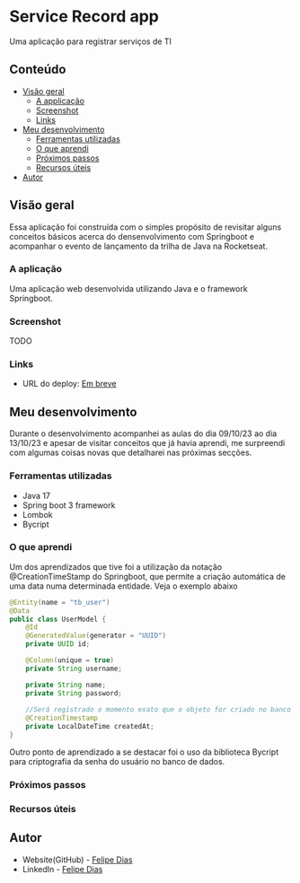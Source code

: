 # Service Record app

Uma aplicação para registrar serviços de TI


## Conteúdo

- [Visão geral](#visão-geral)
    - [A applicação](#a-aplicação)
    - [Screenshot](#screenshot)
    - [Links](#links)
- [Meu desenvolvimento](#meu-desenvolvimento)
    - [Ferramentas utilizadas](#ferramentas-utilizadas)
    - [O que aprendi](#o-que-aprendi)
    - [Próximos passos](#próximos-passos)
    - [Recursos úteis](#recursos-úteis)
- [Autor](#autor)


## Visão geral
Essa aplicação foi construída com o simples propósito de revisitar
alguns conceitos básicos acerca do densenvolvimento com Springboot e acompanhar o evento
de lançamento da trilha de Java na Rocketseat.


### A aplicação
Uma aplicação web desenvolvida utilizando Java e o framework Springboot.




### Screenshot
TODO
### Links


- URL do deploy: [Em breve](https://your-live-site-url.com)

## Meu desenvolvimento

Durante o desenvolvimento acompanhei as aulas do dia 09/10/23 ao dia 13/10/23
e apesar de visitar conceitos que já havia aprendi, me surpreendi com algumas coisas
novas que detalharei nas próximas secções.

### Ferramentas utilizadas

- Java 17
- Spring boot 3 framework
- Lombok
- Bycript



### O que aprendi

Um dos aprendizados que tive foi a utilização da notação @CreationTimeStamp
do Springboot, que permite a criação automática de uma data numa determinada entidade.
Veja o exemplo abaixo

```java
@Entity(name = "tb_user")
@Data
public class UserModel {
    @Id
    @GeneratedValue(generator = "UUID")
    private UUID id;

    @Column(unique = true)
    private String username;

    private String name;
    private String password;
    
    //Será registrado o momento exato que o objeto for criado no banco de dados
    @CreationTimestamp
    private LocalDateTime createdAt;
}
```

Outro ponto de aprendizado a se destacar foi o uso da biblioteca Bycript para criptografia
da senha do usuário no banco de dados. 


### Próximos passos



### Recursos úteis

## Autor

- Website(GitHub) - [Felipe Dias](https://www.your-site.com)
- LinkedIn - [Felipe Dias](https://www.linkedin.com/in/felipe-dsprado/)

